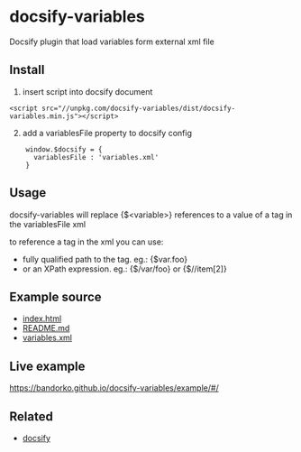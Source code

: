 # docsify-variables
Docsify plugin that load variables form external xml file

## Install

1. insert script into docsify document
```
<script src="//unpkg.com/docsify-variables/dist/docsify-variables.min.js"></script>
```

2. add a variablesFile property to docsify config
```
    window.$docsify = {
      variablesFile : 'variables.xml'
    }
```

## Usage
docsify-variables will replace {$&lt;variable&gt;} references to a value of a tag in the variablesFile xml

to reference a tag in the xml you can use:
- fully qualified path to the tag. eg.: {$var.foo}
- or an XPath expression. eg.: {$/var/foo} or {$//item[2]}

## Example source
- [index.html](example/index.html)
- [README.md](https://raw.githubusercontent.com/bandorko/docsify-variables/master/example/README.md)
- [variables.xml](example/variables.xml)
## Live example
 https://bandorko.github.io/docsify-variables/example/#/
## Related
- [docsify](https://github.com/docsifyjs/docsify)